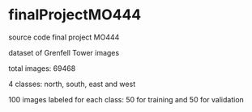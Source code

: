 # finalProjectMO444
source code final project MO444

dataset of Grenfell Tower images

total images: 69468

4 classes: north, south, east and west 

100 images labeled for each class: 50 for training and 50 for validation
